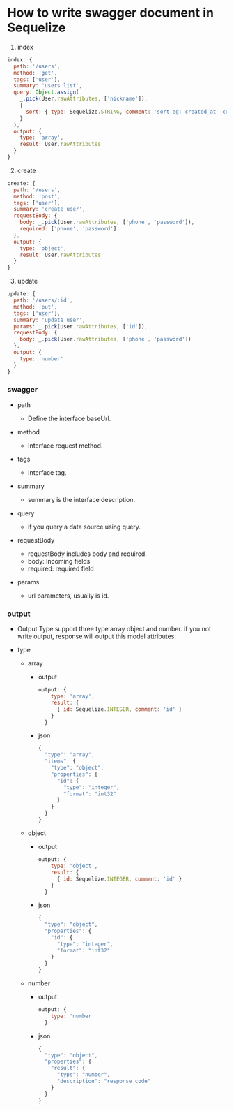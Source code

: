 # How to write swagger document in Sequelize

1. index

  ```javascript
  index: {
    path: '/users',
    method: 'get',
    tags: ['user'],
    summary: 'users list',
    query: Object.assign(
      _.pick(User.rawAttributes, ['nickname']),
      {
        sort: { type: Sequelize.STRING, comment: 'sort eg: created_at -created_at' }
      }
    ),
    output: {
      type: 'array',
      result: User.rawAttributes
    }
  }
  ```
	
2. create

  ```javascript
  create: {
    path: '/users',
    method: 'post',
    tags: ['user'],
    summary: 'create user',
    requestBody: {
      body: _.pick(User.rawAttributes, ['phone', 'password']),
      required: ['phone', 'password']
    },
    output: {
      type: 'object',
      result: User.rawAttributes
    }
  }
  ```

3. update

  ```javascript
  update: {
    path: '/users/:id',
    method: 'put',
    tags: ['user'],
    summary: 'update user',
    params: _.pick(User.rawAttributes, ['id']),
    requestBody: {
      body: _.pick(User.rawAttributes, ['phone', 'password'])
    },
    output: {
      type: 'number'
    }
  }
  ```

### swagger

* path
  * Define the interface baseUrl.

* method
  * Interface request method.

* tags
  * Interface tag.

* summary
  * summary is the interface description.

* query
  * if you query a data source using query.

* requestBody
  * requestBody includes body and required.
  * body: Incoming fields
  * required: required field

* params
  * url parameters, usually is id.

### output

* Output Type support three type array object and number. if you not write output, response will output this model attributes.

* type

  * array

    * output
      ```javascript
      output: {
          type: 'array',
          result: {
            { id: Sequelize.INTEGER, comment: 'id' }
          }
        }
      ```

    * json
      ```javascript
      {
        "type": "array",
        "items": {
          "type": "object",
          "properties": {
            "id": {
              "type": "integer",
              "format": "int32"
            }
          }
        }
      }
      ```
  * object

    * output
      ```javascript
      output: {
          type: 'object',
          result: {
            { id: Sequelize.INTEGER, comment: 'id' }
          }
        }
      ```

    * json
      ```javascript
      {
        "type": "object",
        "properties": {
          "id": {
            "type": "integer",
            "format": "int32"
          }
        }
      }
      ```

  * number

    * output
      ```javascript
      output: {
          type: 'number'
        }
      ```

    * json
      ```javascript
      {
        "type": "object",
        "properties": {
          "result": {
            "type": "number",
            "description": "response code"
          }
        }
      }
      ```